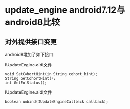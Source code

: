 # update_engine android7.12与android8比较

## 对外提供接口变更

android8增加了如下接口


IUpdateEngine.aidl文件

    void SetCohortHint(in String cohort_hint);
    String GetCohortHint();
    int GetEolStatus();

IUpdateEngine.aidl文件

    boolean unbind(IUpdateEngineCallback callback);